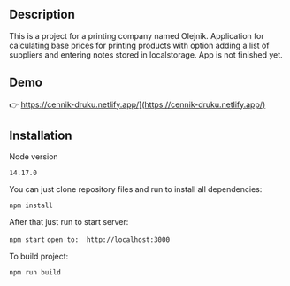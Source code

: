 
## Description
This is a project for a printing company named Olejnik.
Application for calculating base prices for printing products with option
adding a list of suppliers and entering notes stored in localstorage.
App is not finished yet.


## Demo

 👉 https://cennik-druku.netlify.app/](https://cennik-druku.netlify.app/)

## Installation

Node version

`14.17.0`

You can just clone repository files and run to install all dependencies:

`npm install`

After that just run to start server:

`npm start`
`open to:  http://localhost:3000`

To build project:

`npm run build`

